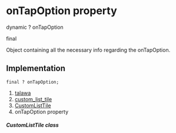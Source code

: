
<div>

# onTapOption property

</div>


dynamic ? onTapOption


final




Object containing all the necessary info regarding the onTapOption.



## Implementation

``` language-dart
final ? onTapOption;
```







1.  [talawa](../../index.html)
2.  [custom_list_tile](../../widgets_custom_list_tile/)
3.  [CustomListTile](../../widgets_custom_list_tile/CustomListTile-class.html)
4.  onTapOption property

##### CustomListTile class







